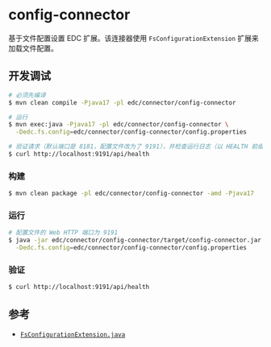 # config-connector

基于文件配置设置 EDC 扩展。该连接器使用 `FsConfigurationExtension` 扩展来加载文件配置。

## 开发调试

```bash
# 必须先编译
$ mvn clean compile -Pjava17 -pl edc/connector/config-connector

# 运行
$ mvn exec:java -Pjava17 -pl edc/connector/config-connector \
  -Dedc.fs.config=edc/connector/config-connector/config.properties

# 验证请求（默认端口是 8181，配置文件改为了 9191），并检查运行日志（以 HEALTH 前缀开头）
$ curl http://localhost:9191/api/health
```

### 构建

```bash
$ mvn clean package -pl edc/connector/config-connector -amd -Pjava17
```

### 运行

```bash
# 配置文件的 Web HTTP 端口为 9191
$ java -jar edc/connector/config-connector/target/config-connector.jar \
  -Dedc.fs.config=edc/connector/config-connector/config.properties
```

### 验证

```bash
$ curl http://localhost:9191/api/health
```

## 参考

* [`FsConfigurationExtension.java`](https://github.com/eclipse-edc/Connector/blob/releases/extensions/common/configuration/configuration-filesystem/src/main/java/org/eclipse/edc/configuration/filesystem/FsConfigurationExtension.java)